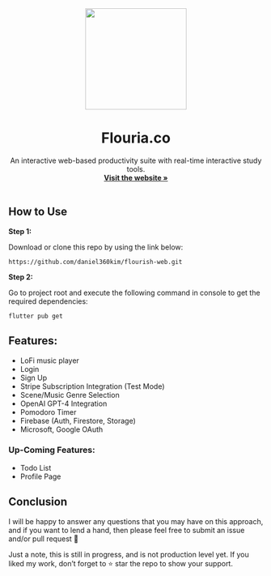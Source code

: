 <!-- Project Logo -->
<div align="center">

<a href="https://github.com/daniel360kim/flourish-web/blob/main/web/logo.jpg">
    <img src="web/logo.jpg alt="Logo" width="200" height="200">
</a>
  <h1 align="center">Flouria.co</h1>
   <p align="center">
    An interactive web-based productivity suite with real-time interactive study tools.
    <br />
    <a href="https://flouria.co"><strong>Visit the website »</strong></a>
    <br />
    <br />
  </p>
  
</div>

## How to Use 

**Step 1:**

Download or clone this repo by using the link below:

```
https://github.com/daniel360kim/flourish-web.git
```

**Step 2:**

Go to project root and execute the following command in console to get the required dependencies: 

```
flutter pub get 
```

## Features:

* LoFi music player
* Login
* Sign Up
* Stripe Subscription Integration (Test Mode)
* Scene/Music Genre Selection
* OpenAI GPT-4 Integration
* Pomodoro Timer
* Firebase (Auth, Firestore, Storage)
* Microsoft, Google OAuth

### Up-Coming Features:

* Todo List
* Profile Page


## Conclusion

I will be happy to answer any questions that you may have on this approach, and if you want to lend a hand, then please feel free to submit an issue and/or pull request 🙂

Just a note, this is still in progress, and is not production level yet. If you liked my work, don’t forget to ⭐ star the repo to show your support.
